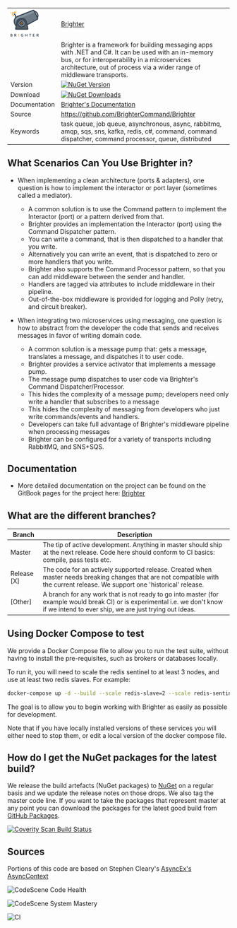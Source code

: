 | | |
| ------------- | ------------- |
|![canon](https://raw.githubusercontent.com/BrighterCommand/Brighter/master/images/brightercanon-nuget.png) |[Brighter](https://github.com/BrighterCommand/Brighter)|
||Brighter is a framework for building messaging apps with .NET and C#. It can be used with an in-memory bus, or for interoperability in a microservices architecture, out of process via a wider range of middleware transports. |
| Version  | [![NuGet Version](http://img.shields.io/nuget/v/paramore.brighter.svg)](https://www.nuget.org/packages/paramore.brighter/)  |
| Download | [![NuGet Downloads](http://img.shields.io/nuget/dt/paramore.brighter.svg)](https://www.nuget.org/packages/Paramore.Brighter/) |
| Documentation  |  [Brighter's Documentation](https://brightercommand.gitbook.io/paramore-brighter-documentation/)  |
| Source  |https://github.com/BrighterCommand/Brighter |
| Keywords  |task queue, job queue, asynchronous, async, rabbitmq, amqp, sqs, sns, kafka, redis, c#, command, command dispatcher, command  processor, queue, distributed |

## What Scenarios Can You Use Brighter in?

* When implementing a clean architecture (ports & adapters), one question is how to implement the interactor or port layer (sometimes called a mediator).
  * A common solution is to use the Command pattern to implement the Interactor (port) or a pattern derived from that.
  * Brighter provides an implementation the Interactor (port) using the Command Dispatcher pattern.
  * You can write a command, that is then dispatched to a handler that you write. 
  * Alternatively you can write an event, that is dispatched to zero or more handlers that you write.
  * Brighter also supports the Command Processor pattern, so that you can add middleware between the sender and handler.
  * Handlers are tagged via attributes to include middleware in their pipeline.
  * Out-of-the-box middleware is provided for logging and Polly (retry, and circuit breaker).

* When integrating two microservices using messaging, one question is how to abstract from the developer the code that sends and receives messages in favor of writing domain code.
  * A common solution is a message pump that: gets a message, translates a message, and dispatches it to user code. 
  * Brighter provides a service activator that implements a message pump.
  * The message pump dispatches to user code via Brighter's Command Dispatcher/Processor.
  * This hides the complexity of a message pump; developers need only write a handler that subscribes to a message
  * This hides the complexity of messaging from developers who just write commands/events and handlers.
  * Developers can take full advantage of Brighter's middleware pipeline when processing messages 
  * Brighter can be configured for a variety of transports including RabbitMQ, and SNS+SQS.
  
## Documentation

* More detailed documentation on the project can be found on the GitBook pages for the project here: [Brighter](https://brightercommand.gitbook.io/paramore-brighter-documentation/)

## What are the different branches?

| Branch        | Description   |
| ------------- | ------------- |
| Master | The tip of active development. Anything in master should ship at the next release. Code here should conform to CI basics: compile, pass tests etc.  |
| Release [X] | The code for an actively supported release. Created when master needs breaking changes that are not compatible with the current release. We support one 'historical' release. |
| [Other]  | A branch for any work that is not ready to go into master (for example would break CI) or is experimental i.e. we don't know if we intend to ever ship, we are just trying out ideas. |

## Using Docker Compose to test

We provide a Docker Compose file to allow you to run the test suite, without having to install the pre-requisites, such as brokers or databases locally.

To run it, you will need to scale the redis sentinel to at least 3 nodes, and use at least two redis slaves. For example:

```bash
docker-compose up -d --build --scale redis-slave=2 --scale redis-sentinel=3
```

The goal is to allow you to begin working with Brighter as easily as possible for development.

Note that if you have locally installed versions of these services you will either need to stop them, or edit a local version of the docker compose file.

## How do I get the NuGet packages for the latest build?

We release the build artefacts (NuGet packages) to [NuGet](http://nuget.org) on a regular basis and we update the release notes on those drops. We also tag the master code line. If you want to take the packages that represent master at any point you can download the packages for the latest good build from [GitHub Packages](https://nuget.pkg.github.com/).

<a href="https://scan.coverity.com/projects/2900">
  <img alt="Coverity Scan Build Status"
       src="https://scan.coverity.com/projects/2900/badge.svg"/>
</a>

## Sources

Portions of this code are based on Stephen Cleary's [AsyncEx's AsyncContext](https://github.com/StephenCleary/AsyncEx/blob/master/doc/AsyncContext.md)

![CodeScene Code Health](https://codescene.io/projects/32198/status-badges/code-health)

![CodeScene System Mastery](https://codescene.io/projects/32198/status-badges/system-mastery)

![CI](https://github.com/BrighterCommand/Brighter/workflows/CI/badge.svg)
